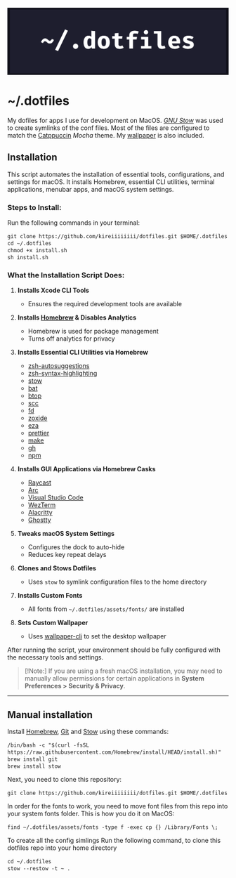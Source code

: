 ![repository banner](./assets/repository/banner.png)

# ~/.dotfiles

My dofiles for apps I use for development on MacOS. [_GNU Stow_](https://www.gnu.org/software/stow/manual/stow.html) was used to create symlinks of the conf files. Most of the files are configured to match the [Catppuccin](https://catppuccin.com/) _Mocha_ theme. My [wallpaper](./assets/wallpaper.png) is also included.

## Installation

This script automates the installation of essential tools, configurations, and settings for macOS. It installs Homebrew, essential CLI utilities, terminal applications, menubar apps, and macOS system settings.

### Steps to Install:

Run the following commands in your terminal:

```shell
git clone https://github.com/kireiiiiiiii/dotfiles.git $HOME/.dotfiles
cd ~/.dotfiles
chmod +x install.sh
sh install.sh
```

### What the Installation Script Does:

1. **Installs Xcode CLI Tools**

   - Ensures the required development tools are available

2. **Installs [Homebrew](https://brew.sh/) & Disables Analytics**

   - Homebrew is used for package management
   - Turns off analytics for privacy

3. **Installs Essential CLI Utilities via Homebrew**

   - [zsh-autosuggestions](https://github.com/zsh-users/zsh-autosuggestions)
   - [zsh-syntax-highlighting](https://github.com/zsh-users/zsh-syntax-highlighting)
   - [stow](https://www.gnu.org/software/stow/)
   - [bat](https://github.com/sharkdp/bat)
   - [btop](https://github.com/aristocratos/btop)
   - [scc](https://github.com/boyter/scc)
   - [fd](https://github.com/sharkdp/fd)
   - [zoxide](https://github.com/ajeetdsouza/zoxide)
   - [eza](https://github.com/eza-community/eza)
   - [prettier](https://github.com/prettier/prettier)
   - [make](https://www.gnu.org/software/make/)
   - [gh](https://github.com/cli/cli)
   - [npm](https://github.com/npm/cli)

4. **Installs GUI Applications via Homebrew Casks**

   - [Raycast](https://www.raycast.com/)
   - [Arc](https://arc.net/)
   - [Visual Studio Code](https://code.visualstudio.com/)
   - [WezTerm](https://wezfurlong.org/wezterm/)
   - [Alacritty](https://alacritty.org/)
   - [Ghostty](https://ghostty.app/)

5. **Tweaks macOS System Settings**

   - Configures the dock to auto-hide
   - Reduces key repeat delays

6. **Clones and Stows Dotfiles**

   - Uses `stow` to symlink configuration files to the home directory

7. **Installs Custom Fonts**

   - All fonts from `~/.dotfiles/assets/fonts/` are installed

8. **Sets Custom Wallpaper**
   - Uses [wallpaper-cli](https://github.com/sindresorhus/wallpaper-cli) to set the desktop wallpaper

After running the script, your environment should be fully configured with the necessary tools and settings.

> [!Note:]
> If you are using a fresh macOS installation, you may need to manually allow permissions for certain applications in **System Preferences > Security & Privacy**.

---

## Manual installation

Install [Homebrew](https://brew.sh/), [Git](https://git-scm.com/) and [Stow](https://www.gnu.org/software/stow/manual/stow.html) using these commands:

```shell
/bin/bash -c "$(curl -fsSL https://raw.githubusercontent.com/Homebrew/install/HEAD/install.sh)"
brew install git
brew install stow
```

Next, you need to clone this repository:

```shell
git clone https://github.com/kireiiiiiiii/dotfiles.git $HOME/.dotfiles
```

In order for the fonts to work, you need to move font files from this repo into your system fonts folder. This is how you do it on MacOS:

```shell
find ~/.dotfiles/assets/fonts -type f -exec cp {} /Library/Fonts \;
```

To create all the config simlings Run the following command, to clone this dotfiles repo into your home directory

```shell
cd ~/.dotfiles
stow --restow -t ~ .
```
